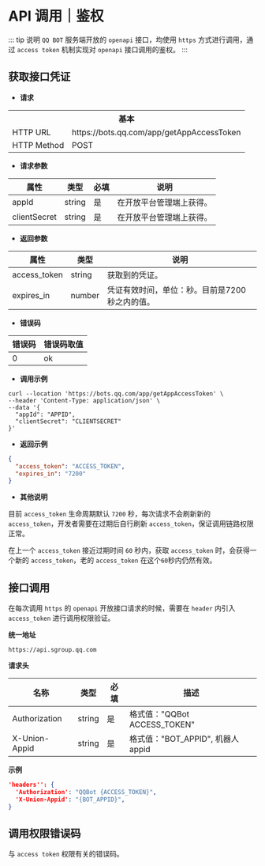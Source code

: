
# API 调用｜鉴权

::: tip 说明
`QQ BOT` 服务端开放的 `openapi` 接口，均使用 `https` 方式进行调用，通过  `access token` 机制实现对 `openapi` 接口调用的鉴权。
:::

## 获取接口凭证

- **请求**

<table>
	<tr>
	  <th colspan="2">基本</th>
	</tr>
	<tr>
    <td>HTTP URL</td>
    <td>https://bots.qq.com/app/getAppAccessToken</td>
	</tr>
	<tr>
    <td>HTTP Method</td>
    <td>POST</td>
	</tr>
	<!-- <tr>
    <td>接口频率限制</td>
    <td></td>
	</tr> -->
</table>

- **请求参数**

| **属性** | **类型** | **必填** | **说明** |
| --- | --- | --- | --- |
| appId | string | 是 | 在开放平台管理端上获得。 |
| clientSecret | string | 是 | 在开放平台管理端上获得。 |

- **返回参数**

| **属性** | **类型** | **说明** |
| --- | --- | --- |
| access_token | string | 获取到的凭证。 |
| expires_in | number | 凭证有效时间，单位：秒。目前是7200秒之内的值。 |

- **错误码**

| **错误码** | **错误码取值** |
| --- | --- |
| 0 | ok |

- **调用示例**

```shell
curl --location 'https://bots.qq.com/app/getAppAccessToken' \
--header 'Content-Type: application/json' \
--data '{
  "appId": "APPID",
  "clientSecret": "CLIENTSECRET"
}'
```

- **返回示例**
```json
{
  "access_token": "ACCESS_TOKEN",
  "expires_in": "7200"
}
```

- **其他说明**

目前 `access_token` 生命周期默认 `7200` 秒，每次请求不会刷新新的 `access_token`，开发者需要在过期后自行刷新 `access_token`，保证调用链路权限正常。

在上一个 `access_token` 接近过期时间 `60` 秒内，获取 `access_token` 时，会获得一个新的 `access_token`，老的 `access_token` 在这个`60`秒内仍然有效。

## 接口调用

在每次调用 `https` 的 `openapi` 开放接口请求的时候，需要在 `header` 内引入 `access_token` 进行调用权限验证。

**统一地址**

```
https://api.sgroup.qq.com
```


**请求头**

| 名称 | 类型 | 必填 | 描述 |
| --- | --- | --- | --- |
| Authorization | string | 是 | 格式值："QQBot ACCESS_TOKEN" |
| X-Union-Appid | string | 是 | 格式值："BOT_APPID", 机器人 appid |

**示例**
```json
'headers'': {
  'Authorization': "QQBot {ACCESS_TOKEN}",
  'X-Union-Appid': "{BOT_APPID}",
}
```

## 调用权限错误码

与  `access token` 权限有关的错误码。
